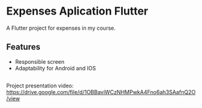 # Expenses Aplication Flutter
A Flutter project for expenses in my course.

## Features
- Responsible screen
- Adaptability for Android and IOS

##
Project presentation video:
https://drive.google.com/file/d/1OBBaviWCzNHMPwkA4Fno6ah3SAafnQ2O/view
